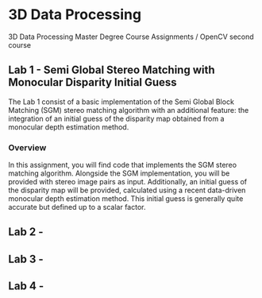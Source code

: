 # 3D Data Processing
 3D Data Processing Master Degree Course Assignments / OpenCV second course
 
## Lab 1 - Semi Global Stereo Matching with Monocular Disparity Initial Guess

The Lab 1 consist of a basic implementation of the Semi Global Block Matching (SGM) stereo matching algorithm with an additional feature: the integration of an initial guess of the disparity map obtained from a monocular depth estimation method.

### Overview

In this assignment, you will find code that implements the SGM stereo matching algorithm. Alongside the SGM implementation, you will be provided with stereo image pairs as input. Additionally, an initial guess of the disparity map will be provided, calculated using a recent data-driven monocular depth estimation method. This initial guess is generally quite accurate but defined up to a scalar factor.


## Lab 2 - 

## Lab 3 - 

## Lab 4 -




























